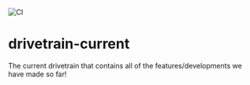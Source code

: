 ![CI](https://github.com/FRC-Team-8745/drivetrain-new/actions/workflows/gradle.yml/badge.svg)
# drivetrain-current
The current drivetrain that contains all of the features/developments we have made so far!
